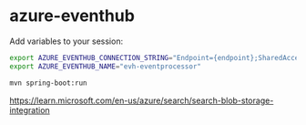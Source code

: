 # azure-eventhub

Add variables to your session:

```sh
export AZURE_EVENTHUB_CONNECTION_STRING="Endpoint={endpoint};SharedAccessKeyName={sharedAccessKeyName};SharedAccessKey={sharedAccessKey};EntityPath={entityPath}"
export AZURE_EVENTHUB_NAME="evh-eventprocessor"
```

```sh
mvn spring-boot:run
```





https://learn.microsoft.com/en-us/azure/search/search-blob-storage-integration